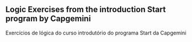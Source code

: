 <h2>Logic Exercises from the introduction Start program by Capgemini</h2>

Exercícios de lógica do curso introdutório do programa Start da Capgemini
